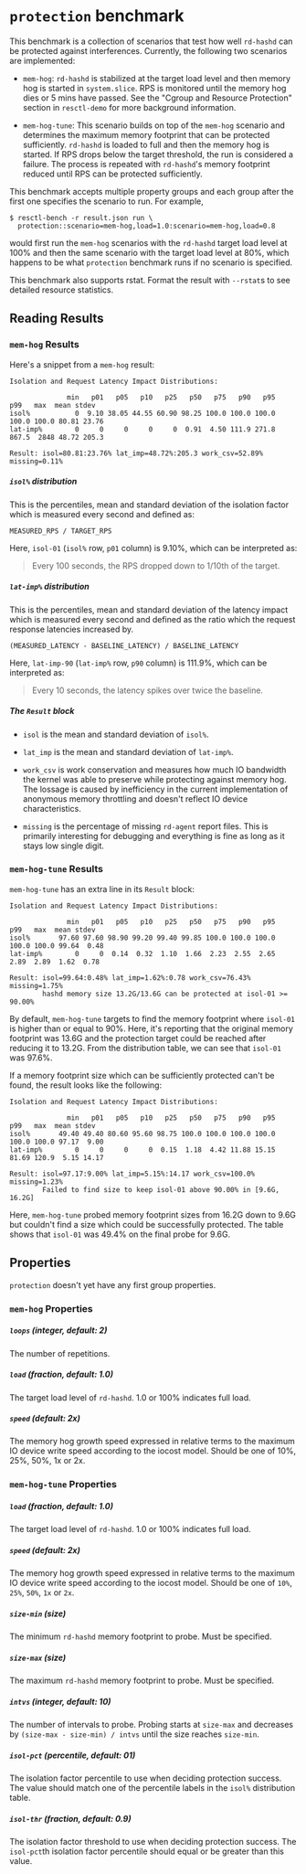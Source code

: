 #  `protection` benchmark

This benchmark is a collection of scenarios that test how well `rd-hashd`
can be protected against interferences. Currently, the following two
scenarios are implemented:

 * `mem-hog`: `rd-hashd` is stabilized at the target load level and then
   memory hog is started in `system.slice`. RPS is monitored until the
   memory hog dies or 5 mins have passed. See the "Cgroup and Resource
   Protection" section in `resctl-demo` for more background information.

 * `mem-hog-tune`: This scenario builds on top of the `mem-hog` scenario and
   determines the maximum memory footprint that can be protected
   sufficiently. `rd-hashd` is loaded to full and then the memory hog is
   started. If RPS drops below the target threshold, the run is considered a
   failure. The process is repeated with `rd-hashd`'s memory footprint
   reduced until RPS can be protected sufficiently.

This benchmark accepts multiple property groups and each group after the
first one specifies the scenario to run. For example,

```
$ resctl-bench -r result.json run \
  protection::scenario=mem-hog,load=1.0:scenario=mem-hog,load=0.8
```

would first run the `mem-hog` scenarios with the `rd-hashd` target load
level at 100% and then the same scenario with the target load level at 80%,
which happens to be what `protection` benchmark runs if no scenario is
specified.

This benchmark also supports rstat. Format the result with `--rstat`s to see
detailed resource statistics.


## Reading Results

### `mem-hog` Results

Here's a snippet from a `mem-hog` result:

```
Isolation and Request Latency Impact Distributions:

              min   p01   p05   p10   p25   p50   p75   p90   p95   p99   max  mean stdev
isol%           0  9.10 38.05 44.55 60.90 98.25 100.0 100.0 100.0 100.0 100.0 80.81 23.76
lat-imp%        0     0     0     0     0  0.91  4.50 111.9 271.8 867.5  2848 48.72 205.3

Result: isol=80.81:23.76% lat_imp=48.72%:205.3 work_csv=52.89% missing=0.11%
```

##### `isol%` distribution

This is the percentiles, mean and standard deviation of the isolation factor
which is measured every second and defined as:

```
MEASURED_RPS / TARGET_RPS
```

Here, `isol-01` (`isol%` row, `p01` column) is 9.10%, which can be
interpreted as:

> Every 100 seconds, the RPS dropped down to 1/10th of the target.

##### `lat-imp%` distribution

This is the percentiles, mean and standard deviation of the latency impact
which is measured every second and defined as the ratio which the request
response latencies increased by.

```
(MEASURED_LATENCY - BASELINE_LATENCY) / BASELINE_LATENCY
```

Here, `lat-imp-90` (`lat-imp%` row, `p90` column) is 111.9%, which can be
interpreted as:

> Every 10 seconds, the latency spikes over twice the baseline.

##### The `Result` block

* `isol` is the mean and standard deviation of `isol%`.

* `lat_imp` is the mean and standard deviation of `lat-imp%`.

* `work_csv` is work conservation and measures how much IO bandwidth the
  kernel was able to preserve while protecting against memory hog. The
  lossage is caused by inefficiency in the current implementation of
  anonymous memory throttling and doesn't reflect IO device characteristics.

* `missing` is the percentage of missing `rd-agent` report files. This is
  primarily interesting for debugging and everything is fine as long as it
  stays low single digit.


### `mem-hog-tune` Results

`mem-hog-tune` has an extra line in its `Result` block:

```
Isolation and Request Latency Impact Distributions:

              min   p01   p05   p10   p25   p50   p75   p90   p95   p99   max  mean stdev
isol%       97.60 97.60 98.90 99.20 99.40 99.85 100.0 100.0 100.0 100.0 100.0 99.64  0.48
lat-imp%        0     0  0.14  0.32  1.10  1.66  2.23  2.55  2.65  2.89  2.89  1.62  0.78

Result: isol=99.64:0.48% lat_imp=1.62%:0.78 work_csv=76.43% missing=1.75%
        hashd memory size 13.2G/13.6G can be protected at isol-01 >= 90.00%
```

By default, `mem-hog-tune` targets to find the memory footprint where
`isol-01` is higher than or equal to 90%. Here, it's reporting that the
original memory footprint was 13.6G and the protection target could be
reached after reducing it to 13.2G. From the distribution table, we can see
that `isol-01` was 97.6%.

If a memory footprint size which can be sufficiently protected can't be
found, the result looks like the following:

```
Isolation and Request Latency Impact Distributions:

              min   p01   p05   p10   p25   p50   p75   p90   p95   p99   max  mean stdev
isol%       49.40 49.40 80.60 95.60 98.75 100.0 100.0 100.0 100.0 100.0 100.0 97.17  9.00
lat-imp%        0     0     0     0  0.15  1.18  4.42 11.88 15.15 81.69 120.9  5.15 14.17

Result: isol=97.17:9.00% lat_imp=5.15%:14.17 work_csv=100.0% missing=1.23%
        Failed to find size to keep isol-01 above 90.00% in [9.6G, 16.2G]
```

Here, `mem-hog-tune` probed memory footprint sizes from 16.2G down to 9.6G
but couldn't find a size which could be successfully protected. The table
shows that `isol-01` was 49.4% on the final probe for 9.6G.


## Properties

`protection` doesn't yet have any first group properties.

### `mem-hog` Properties

##### `loops` (integer, default: 2)

The number of repetitions.

##### `load` (fraction, default: 1.0)

The target load level of `rd-hashd`. 1.0 or 100% indicates full load.

##### `speed` (default: 2x)

The memory hog growth speed expressed in relative terms to the maximum IO
device write speed according to the iocost model. Should be one of 10%, 25%,
50%, 1x or 2x.


### `mem-hog-tune` Properties

##### `load` (fraction, default: 1.0)

The target load level of `rd-hashd`. 1.0 or 100% indicates full load.

##### `speed`  (default: 2x)

The memory hog growth speed expressed in relative terms to the maximum IO
device write speed according to the iocost model. Should be one of `10%`,
`25%`, `50%`, `1x` or `2x`.

##### `size-min` (size)

The minimum `rd-hashd` memory footprint to probe. Must be specified.

##### `size-max` (size)

The maximum `rd-hashd` memory footprint to probe. Must be specified.

##### `intvs` (integer, default: 10)

The number of intervals to probe. Probing starts at `size-max` and decreases
by `(size-max - size-min) / intvs` until the size reaches `size-min`.

##### `isol-pct` (percentile, default: 01)

The isolation factor percentile to use when deciding protection success. The
value should match one of the percentile labels in the `isol%` distribution
table.

##### `isol-thr` (fraction, default: 0.9)

The isolation factor threshold to use when deciding protection success. The
`isol-pct`th isolation factor percentile should equal or be greater than
this value.
